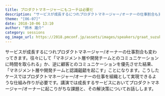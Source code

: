 ```yaml
---
title: プロダクトマネージャーにもコーチは必要だ
description: "サービスが成長するにつれプロダクトマネージャー/オーナーの仕事割合も変わってきます。往々にして「マネジメント層や開発チームとのコミュニケーションに時間を取られる」か、逆に顧客とのコミュニケーションを優先させた結果、「マネジメント層や開発チームと認識齟齬を起こす」ことになります。こうしたケースではプロダクトマネージャー/オーナーの仕事を組織として実現できるような仕組み作りが必要です。講演では成長するサービスにおいてプロダクトマネージャー/オーナーに起こりがちな課題と、その解決策についてお話しします。"
theme: "[06-07]"
date: 2018-10-06 13:10
author: "鈴木 雄介"
category: sessions
og_image_url: https://2018.pmconf.jp/assets/images/speakers/graat_suzuki.jpg
---
```

サービスが成長するにつれプロダクトマネージャー/オーナーの仕事割合も変わってきます。往々にして「マネジメント層や開発チームとのコミュニケーションに時間を取られる」か、逆に顧客とのコミュニケーションを優先させた結果、「マネジメント層や開発チームと認識齟齬を起こす」ことになります。こうしたケースではプロダクトマネージャー/オーナーの仕事を組織として実現できるような仕組み作りが必要です。講演では成長するサービスにおいてプロダクトマネージャー/オーナーに起こりがちな課題と、その解決策についてお話しします。